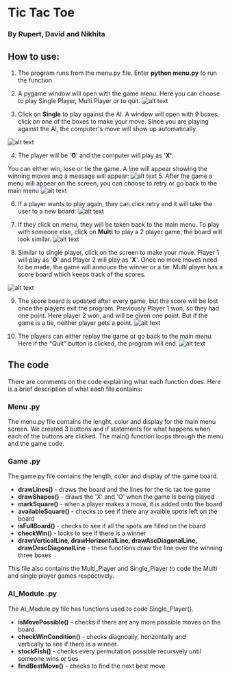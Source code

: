 # Tic Tac Toe

### By Rupert, David and Nikhita

## How to use:

 1. The program runs from the menu.py file. Enter **python menu.py** to run the function. 
 2. A pygame window will open with the game menu. Here you can choose to play Single Player, Multi Player or to quit.
 ![alt text](https://github.com/nikhita25/Tic-Tac-Toe/blob/main/TTT1.PNG?raw=true)

 3. Click on **Single** to play against the AI. A window will open with 9 boxes, click on one of the boxes to make your move. Since you are playing against the AI, the computer's move will show up automatically. 
 
![alt text](https://github.com/nikhita25/Tic-Tac-Toe/blob/main/TTT2.PNG?raw=true)
 


 4. The player will be '**O**' and the computer will play as '**X'**. 
 
 You can either win, lose or tie the game. A line will appear showing the winning moves and a message will appear: 
![alt text](https://github.com/nikhita25/Tic-Tac-Toe/blob/main/TTT3.PNG?raw=true)
 5. After the game a menu will appear on the screen, you can choose to retry or go back to the main menu
 ![alt text](https://github.com/nikhita25/Tic-Tac-Toe/blob/main/TTT4.PNG?raw=true)
 
 6. If a player wants to play again, they can click retry and it will take the user to a new board:  ![alt text](https://github.com/nikhita25/Tic-Tac-Toe/blob/main/TTT11.PNG?raw=true)
 
 7. If they click on menu, they will be taken back to the main menu. To play with someone else, click on **Multi** to play a 2 player game, the board will look similar. 
![alt text](https://github.com/nikhita25/Tic-Tac-Toe/blob/main/TTT9.PNG?raw=true)

 8. Similar to single player, click on the screen to make your move. Player 1 will play as '**O**' and Player 2 will play as '**X**'. Once no more moves need to be made, the game will annouce the winner or a tie. Multi player has a score board which keeps track of the scores. 

 ![alt text](https://github.com/nikhita25/Tic-Tac-Toe/blob/main/TTT5.PNG?raw=true)
 

 9. The score board is updated after every game, but the score will be lost once the players exit the program. Previously Player 1 won, so they had one point. Here player 2 won, and will be given one point. But if the game is a tie, neither player gets a point. 
 ![alt text](https://github.com/nikhita25/Tic-Tac-Toe/blob/main/TTT10.PNG?raw=true)

 10. The players can either replay the game or go back to the main menu. Here if the "Quit" button is clicked, the program will end. 
![alt text](https://github.com/nikhita25/Tic-Tac-Toe/blob/main/TTT12.PNG?raw=true)

## The code
There are comments on the code explaining what each function does. Here is a brief description of what each file contains:

### Menu .py
The menu.py file contains the lenght, color and display for the main menu screen. We created 3 buttons and if statements for what happens when each of the buttons are clicked. The main() function loops through the menu and the game code.

### Game .py
The game.py file contains the length, color and display of the game board. 

 - **drawLines()** - draws the board and the lines for the tic tac toe game
 - **drawShapes()** - draws the 'X' and 'O' when the game is being played
 - **markSquare()** - when a player makes a move, it is added onto the board
 - **availableSquare()** - checks to see if there any avaible spots left on the board
 - **isFullBoard()** - checks to see if all the spots are filled on the board
 - **checkWin()** - looks to see if there is a winner
 - **drawVerticalLine, drawHorizontalLine, drawAscDiagonalLine, drawDescDiagonalLine** - these functions draw the line over the winning three boxes

This file also contains the Multi_Player and Single_Player to code the Multi and single player games respectively.

### Al_Module .py
The AI_Module.py file has functions used to code Single_Player().  

 - **isMovePossible()** - checks if there are any more possible moves on the board
 - **checkWinCondition()** - checks diagnoally, horizontally and   
   vertically to see if there is a winner. 
 - **stockFish()** - checks every    permutation possible recursvely until
   someone wins or ties    
 - **findBestMove()** - checks to find the next best move


